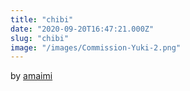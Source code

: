 ```yaml
---
title: "chibi"
date: "2020-09-20T16:47:21.000Z"
slug: "chibi"
image: "/images/Commission-Yuki-2.png"
---
```


by [amaimi](https://twitter.com/amaimiart)
